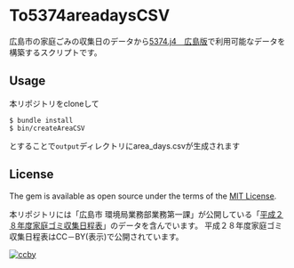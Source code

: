# To5374areadaysCSV

広島市の家庭ごみの収集日のデータから[5374.j4　広島版](hiroshima.5374.jp)で利用可能なデータを構築するスクリプトです。

## Usage

本リポジトリをcloneして

```
$ bundle install
$ bin/createAreaCSV
```

とすることで`output`ディレクトリにarea_days.csvが生成されます

## License

The gem is available as open source under the terms of the [MIT License](http://opensource.org/licenses/MIT).

本リポジトリには「広島市 環境局業務部業務第一課」が公開している「[平成２８年度家庭ゴミ収集日程表](http://www.city.hiroshima.lg.jp/www/opendatamain/contents/1464164589110/index.html)」のデータを含んでいます。
平成２８年度家庭ゴミ収集日程表はCC－BY(表示)で公開されています。

[![ccby](http://www.city.hiroshima.lg.jp/www/image/opendata/ccby.png)](http://creativecommons.org/licenses/by/4.0/deed.ja)
